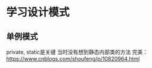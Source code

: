 # 学习设计模式
## 单例模式
private, static是关键
当时没有想到静态内部类的方法
完美：https://www.cnblogs.com/shoufeng/p/10820964.html
